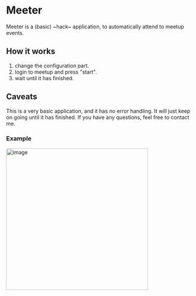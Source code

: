 # Meeter

Meeter is a (basic) ~hack~ application, to automatically attend to meetup events.

## How it works
1) change the configuration part.
2) login to meetup and press "start".
3) wait until it has finished.

## Caveats
This is a very basic application, and it has no error handling. It will just keep on going until it has finished. If you have any questions, feel free to contact me.

### Example
<img width="384" alt="image" src="https://user-images.githubusercontent.com/1290461/205152718-4944681a-a545-4ab3-8c1a-c3490c911b56.png">
